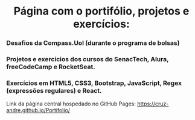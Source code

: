 <h1 align="center">Página com o portifólio, projetos e exercícios:</h1>
<h3>Desafios da Compass.Uol (durante o programa de bolsas)</h3>
<h3>Projetos e exercícios dos cursos do SenacTech, Alura, freeCodeCamp e RocketSeat.</h3>
<h3>Exercícios em HTML5, CSS3, Bootstrap, JavaScript, Regex (expressões regulares) e React.</h3>

Link da página central hospedado no GitHub Pages: https://cruz-andre.github.io/Portifolio/

